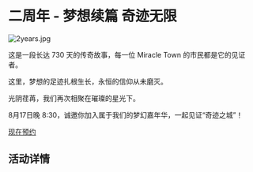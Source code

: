 # 二周年 - 梦想续篇 奇迹无限

![2years.jpg](https://mtsmc.net/img/2years/all.jpg)

这是一段长达 730 天的传奇故事，每一位 Miracle Town 的市民都是它的见证者。

这里，梦想的足迹扎根生长，永恒的信仰从未磨灭。

光阴荏苒，我们再次相聚在璀璨的星光下。

8月17日晚 8:30，诚邀你加入属于我们的梦幻嘉年华，一起见证“奇迹之城”！

[现在预约](https://docs.qq.com/form/page/DWXlKb0RQSVNFRk9V)

## 活动详情
